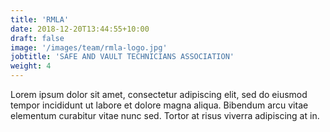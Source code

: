 ```yaml
---
title: 'RMLA'
date: 2018-12-20T13:44:55+10:00
draft: false
image: '/images/team/rmla-logo.jpg'
jobtitle: 'SAFE AND VAULT TECHNICIANS ASSOCIATION'
weight: 4
---
```


Lorem ipsum dolor sit amet, consectetur adipiscing elit, sed do eiusmod tempor incididunt ut labore et dolore magna aliqua. Bibendum arcu vitae elementum curabitur vitae nunc sed. Tortor at risus viverra adipiscing at in.
